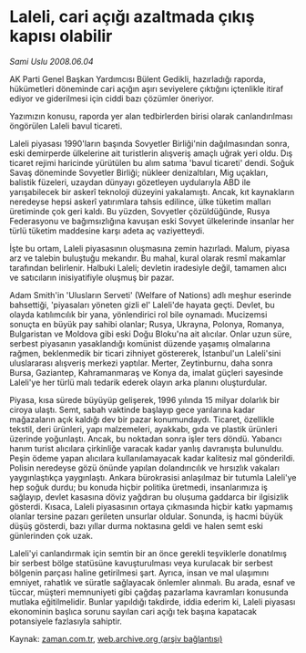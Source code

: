 # Laleli, cari açığı azaltmada çıkış kapısı olabilir

*Sami Uslu 2008.06.04*

<tr><td class="metin" colspan="2" style="padding-top: 20px; padding-left: 5px; padding-right: 10px;">AK Parti Genel Başkan Yardımcısı Bülent Gedikli, hazırladığı raporda, hükümetleri döneminde cari açığın aşırı seviyelere çıktığını içtenlikle itiraf ediyor ve giderilmesi için ciddi bazı çözümler öneriyor.</td></tr><tr><td class="metin" colspan="2" style="padding-top: 20px; padding-left: 5px; padding-right: 10px;"><p>Yazımızın konusu, raporda yer alan tedbirlerden birisi olarak canlandırılması öngörülen Laleli bavul ticareti.
<p> Laleli piyasası 1990'ların başında Sovyetler Birliği'nin dağılmasından sonra, eski demirperde ülkelerine ait turistlerin alışveriş amaçlı uğrak yeri oldu. Dış ticaret rejimi haricinde yürütülen bu alım satıma 'bavul ticareti' dendi. Soğuk Savaş döneminde Sovyetler Birliği; nükleer denizaltıları, Mig uçakları, balistik füzeleri, uzaydan dünyayı gözetleyen uydularıyla ABD ile yarışabilecek bir askerî teknoloji düzeyini yakalamıştı. Ancak, kıt kaynakların neredeyse hepsi askerî yatırımlara tahsis edilince, ülke tüketim malları üretiminde çok geri kaldı. Bu yüzden, Sovyetler çözüldüğünde, Rusya Federasyonu ve bağımsızlığına kavuşan eski Sovyet ülkelerinde insanlar her türlü tüketim maddesine karşı adeta aç vaziyetteydi. 
<p> İşte bu ortam, Laleli piyasasının oluşmasına zemin hazırladı. Malum, piyasa arz ve talebin buluştuğu mekandır. Bu mahal, kural olarak resmî makamlar tarafından belirlenir. Halbuki Laleli; devletin iradesiyle değil, tamamen alıcı ve satıcıların inisiyatifiyle oluşmuş bir pazar. 
<p> Adam Smith'in 'Ulusların Serveti' (Welfare of Nations) adlı meşhur eserinde bahsettiği, 'piyasaları yöneten gizli el' Laleli'de hayata geçti. Devlet, bu olayda katılımcılık bir yana, yönlendirici rol bile oynamadı. Mucizemsi sonuçta en büyük pay sahibi olanlar; Rusya, Ukrayna, Polonya, Romanya, Bulgaristan ve Moldova gibi eski Doğu Bloku'na ait alıcılar. Onlar uzun süre, serbest piyasanın yasaklandığı komünist düzende yaşamış olmalarına rağmen, beklenmedik bir ticari zihniyet göstererek, İstanbul'un Laleli'sini uluslararası alışveriş merkezi yaptılar. Merter, Zeytinburnu, daha sonra Bursa, Gaziantep, Kahramanmaraş ve Konya da, imalat güçleri sayesinde Laleli'ye her türlü malı tedarik ederek olayın arka planını oluşturdular. 
<p> Piyasa, kısa sürede büyüyüp gelişerek, 1996 yılında 15 milyar dolarlık bir ciroya ulaştı. Semt, sabah vaktinde başlayıp gece yarılarına kadar mağazaların açık kaldığı dev bir pazar konumundaydı. Ticaret, özellikle tekstil, deri ürünleri, yapı malzemeleri, ayakkabı, gıda ve plastik ürünleri üzerinde yoğunlaştı. Ancak, bu noktadan sonra işler ters döndü. Yabancı hanım turist alıcılara çirkinliğe varacak kadar yanlış davranışta bulunuldu. Peşin ödeme yapan alıcılara kullanılamayacak kadar kalitesiz mal gönderildi. Polisin neredeyse gözü önünde yapılan dolandırıcılık ve hırsızlık vakaları yaygınlaştıkça yaygınlaştı. Ankara bürokrasisi anlaşılmaz bir tutumla Laleli'ye hep soğuk durdu; bu konuda hiçbir politika üretmedi, insanlarımıza iş sağlayıp, devlet kasasına döviz yağdıran bu oluşuma gaddarca bir ilgisizlik gösterdi. Kısaca, Laleli piyasasının ortaya çıkmasında hiçbir katkı yapmamış olanlar tersine pazarı gerileten unsurlar oldular. Sonunda, iş hacmi büyük düşüş gösterdi, bazı yıllar durma noktasına geldi ve halen semt eski günlerinden çok uzak.
<p> Laleli'yi canlandırmak için semtin bir an önce gerekli teşviklerle donatılmış bir serbest bölge statüsüne kavuşturulması veya kurulacak bir serbest bölgenin parçası haline getirilmesi şart. Ayrıca, insan ve mal ulaşımını emniyet, rahatlık ve süratle sağlayacak önlemler alınmalı. Bu arada, esnaf ve tüccar, müşteri memnuniyeti gibi çağdaş pazarlama kavramları konusunda mutlaka eğitilmelidir. Bunlar yapıldığı takdirde, iddia ederim ki, Laleli piyasası ekonominin başlıca sorunu sayılan cari açığı tek başına kapatacak potansiyele fazlasıyla sahiptir.<br/></p></p></p></p></p></p></td></tr>

Kaynak: [zaman.com.tr](http://zaman.com.tr/yazar.do?yazino=697626), [web.archive.org (arşiv bağlantısı)](http://web.archive.org/web/20080716014232/http://www.zaman.com.tr:80/yazar.do?yazino=697626)
